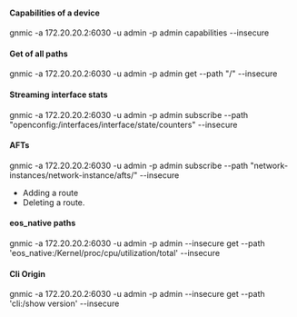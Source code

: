 #### Capabilities of a device
gnmic -a 172.20.20.2:6030 -u admin -p admin capabilities --insecure

#### Get of all paths
gnmic -a 172.20.20.2:6030 -u admin -p admin get --path "/" --insecure

#### Streaming interface stats
gnmic -a 172.20.20.2:6030 -u admin -p admin subscribe --path "openconfig:/interfaces/interface/state/counters" --insecure

#### AFTs
gnmic -a 172.20.20.2:6030 -u admin -p admin subscribe --path "network-instances/network-instance/afts/" --insecure
- Adding a route
- Deleting a route.

#### eos_native paths
gnmic -a 172.20.20.2:6030 -u admin -p admin --insecure get --path 'eos_native:/Kernel/proc/cpu/utilization/total' --insecure

#### Cli Origin
gnmic -a 172.20.20.2:6030 -u admin -p admin --insecure get --path 'cli:/show version' --insecure